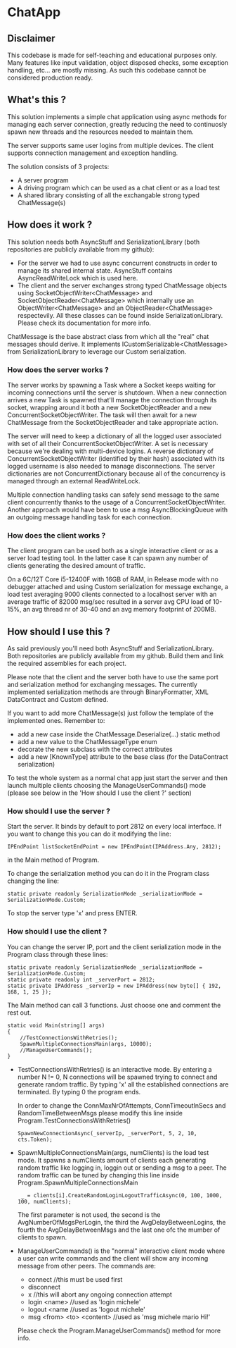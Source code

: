 # ChatApp

## Disclaimer
This codebase is made for self-teaching and educational purposes only.
Many features like input validation, object disposed checks, some exception handling, etc... are mostly missing.
As such this codebase cannot be considered production ready.

## What's this ?
This solution implements a simple chat application using async methods for managing each server connection, 
greatly reducing the need to continuosly spawn new threads and the resources needed to maintain them.

The server supports same user logins from multiple devices.
The client supports connection management and exception handling.

The solution consists of 3 projects:
* A server program
* A driving program which can be used as a chat client or as a load test
* A shared library consisting of all the exchangable strong typed ChatMessage(s)

## How does it work ?
This solution needs both AsyncStuff and SerializationLibrary (both repositories are publicly available from my github):
* For the server we had to use async concurrent constructs in order to manage its shared internal state. AsyncStuff contains AsyncReadWriteLock which is used here.
* The client and the server exchanges strong typed ChatMessage objects using SocketObjectWriter\<ChatMessage\> and SocketObjectReader\<ChatMessage\> which internally use an ObjectWriter\<ChatMessage\> and an ObjectReader\<ChatMessage\> respectevily.
All these classes can be found inside SerializationLibrary. Please check its documentation for more info.

ChatMessage is the base abstract class from which all the "real" chat messages should derive. It implements ICustomSerializable\<ChatMessage\> from SerializationLibrary to leverage our Custom serialization.

### How does the server works ?
The server works by spawning a Task where a Socket keeps waiting for incoming connections until the server is shutdown.
When a new connection arrives a new Task is spawned that'll manage the connection through its socket, wrapping around it both a new SocketObjectReader and a new ConcurrentSocketObjectWriter.
The task will then await for a new ChatMessage from the SocketObjectReader and take appropriate action.

The server will need to keep a dictionary of all the logged user associated with set of all their ConcurrentSocketObjectWriter. A set is necessary because we're dealing with multi-device logins.
A reverse dictionary of ConcurrentSocketObjectWriter (identified by their hash) associated with its logged username is also needed to manage disconnections.
The server dictionaries are not ConcurrentDictionary because all of the concurrency is managed through an external ReadWriteLock. 

Multiple connection handling tasks can safely send message to the same client concurrently thanks to the usage of a ConcurrentSocketObjectWriter. Another approach would have been to use a msg AsyncBlockingQueue with an outgoing message handling task for each connection.


### How does the client works ?
The client program can be used both as a single interactive client or as a server load testing tool. In the latter case it can spawn any number of clients generating the desired amount of traffic.

On a 6C/12T Core i5-12400F with 16GB of RAM, in Release mode with no debugger attached and using Custom serialization for message exchange, a load test averaging 9000 clients connected to a localhost server with an average traffic of 82000 msg/sec
resulted in a server avg CPU load of 10-15%, an avg thread nr of 30-40 and an avg memory footprint of 200MB.


## How should I use this ?
As said previously you'll need both AsyncStuff and SerializationLibrary. Both repositories are publicly available from my github.
Build them and link the required assemblies for each project.

Please note that the client and the server both have to use the same port and serialization method for exchanging messages.
The currently implemented serialization methods are through BinaryFormatter, XML DataContract and Custom defined.

If you want to add more ChatMessage(s) just follow the template of the implemented ones. Remember to:
* add a new case inside the ChatMessage.Deserialize(...) static method 
* add a new value to the ChatMessageType enum
* decorate the new subclass with the correct attributes
* add a new [KnownType] attribute to the base class (for the DataContract serialization)

To test the whole system as a normal chat app just start the server and then launch multiple clients choosing the ManageUserCommands() mode (please see below in the 'How should I use the client ?' section)

### How should I use the server ?
Start the server. It binds by default to port 2812 on every local interface. If you want to change this you can do it modifying the line: 
	
	IPEndPoint listSocketEndPoint = new IPEndPoint(IPAddress.Any, 2812);
in the Main method of Program.

To change the serialization method you can do it in the Program class changing the line:

	static private readonly SerializationMode _serializationMode = SerializationMode.Custom;

To stop the server type 'x' and press ENTER.

### How should I use the client ?
You can change the server IP, port and the client serialization mode in the Program class through these lines:

	static private readonly SerializationMode _serializationMode = SerializationMode.Custom;
    static private readonly int _serverPort = 2812;
    static private IPAddress _serverIp = new IPAddress(new byte[] { 192, 168, 1, 25 });

The Main method can call 3 functions. Just choose one and comment the rest out.

    static void Main(string[] args)
    {
        //TestConnectionsWithRetries();
        SpawnMultipleConnectionsMain(args, 10000); 
        //ManageUserCommands();            
    }

* TestConnectionsWithRetries() is an interactive mode. By entering a number N != 0, N connections will be spawned trying to connect and generate random traffic.
    By typing 'x' all the established connections are terminated. By typing 0 the program ends. 

    In order to change the ConnMaxNrOfAttempts, ConnTimeoutInSecs and RandomTimeBetweenMsgs please modify this line inside Program.TestConnectionsWithRetries()

      SpawnNewConnectionAsync(_serverIp, _serverPort, 5, 2, 10, cts.Token);

* SpawnMultipleConnectionsMain(args, numClients) is the load test mode. It spawns a numClients amount of clients each generating random traffic like logging in, loggin out or sending a msg to a peer.
    The random traffic can be tuned by changing this line inside Program.SpawnMultipleConnectionsMain
  
       _ = clients[i].CreateRandomLoginLogoutTrafficAsync(0, 100, 1000, 100, numClients); 

    The first parameter is not used, the second is the AvgNumberOfMsgsPerLogin, the third the AvgDelayBetweenLogins, the fourth the AvgDelayBetweenMsgs and the last one ofc the mumber of clients to spawn.

* ManageUserCommands() is the "normal" interactive client mode where a user can write commands and the client will show any incoming message from other peers.
    The commands are:
  * connect //this must be used first
  * disconnect
  * x //this will abort any ongoing connection attempt
  * login \<name> //used as 'login michele'
  * logout \<name //used as 'logout michele'
  * msg \<from> \<to> \<content> //used as 'msg michele mario Hi!'

  Please check the Program.ManageUserCommands() method for more info.






